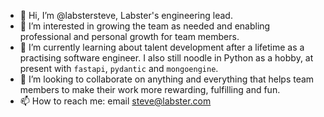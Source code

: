 - 👋 Hi, I’m @labstersteve, Labster's engineering lead.
- 👀 I’m interested in growing the team as needed and enabling professional and personal growth for team members.
- 🌱 I’m currently learning about talent development after a lifetime as a practising software engineer.
  I also still noodle in Python as a hobby, at present with `fastapi`, `pydantic` and `mongoengine`.
- 💞️ I’m looking to collaborate on anything and everything that helps team members to make their work more rewarding, fulfilling and fun.
- 📫 How to reach me: email steve@labster.com

<!---
labstersteve/labstersteve is a ✨ special ✨ repository because its `README.md` (this file) appears on your GitHub profile.
You can click the Preview link to take a look at your changes.
--->
